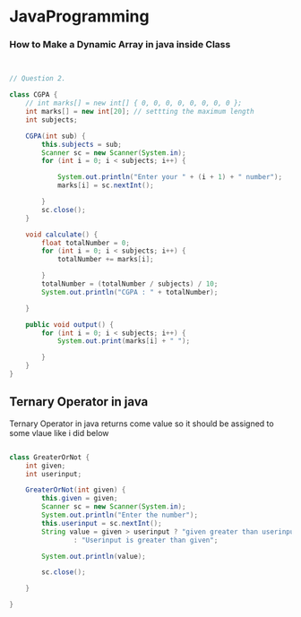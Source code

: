 # JavaProgramming



### How to Make a Dynamic Array in java inside Class
```java


// Question 2.

class CGPA {
    // int marks[] = new int[] { 0, 0, 0, 0, 0, 0, 0, 0 };
    int marks[] = new int[20]; // settting the maximum length
    int subjects;

    CGPA(int sub) {
        this.subjects = sub;
        Scanner sc = new Scanner(System.in);
        for (int i = 0; i < subjects; i++) {

            System.out.println("Enter your " + (i + 1) + " number");
            marks[i] = sc.nextInt();

        }
        sc.close();
    }

    void calculate() {
        float totalNumber = 0;
        for (int i = 0; i < subjects; i++) {
            totalNumber += marks[i];

        }
        totalNumber = (totalNumber / subjects) / 10;
        System.out.println("CGPA : " + totalNumber);

    }

    public void output() {
        for (int i = 0; i < subjects; i++) {
            System.out.print(marks[i] + " ");

        }
    }
}


```


## Ternary Operator in java

<p>Ternary Operator in java returns come value so it should be assigned to some vlaue like i did below</p>


```java

class GreaterOrNot {
    int given;
    int userinput;

    GreaterOrNot(int given) {
        this.given = given;
        Scanner sc = new Scanner(System.in);
        System.out.println("Enter the number");
        this.userinput = sc.nextInt();
        String value = given > userinput ? "given greater than userinput"
                : "Userinput is greater than given";

        System.out.println(value);

        sc.close();

    }

}

```
